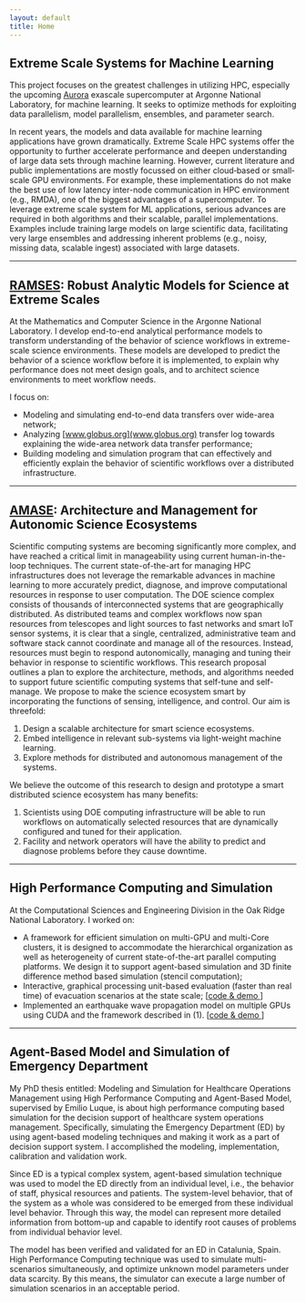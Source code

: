 ```yaml
---
layout: default
title: Home
---
```


## Extreme Scale Systems for Machine Learning

This project focuses on the greatest challenges in utilizing HPC, especially the upcoming [Aurora](http://aurora.alcf.anl.gov/) exascale supercomputer at Argonne National Laboratory, for machine learning. It seeks to optimize methods for exploiting data parallelism, model parallelism, ensembles, and parameter search. 

In recent years, the models and data available for machine learning applications have grown dramatically. Extreme Scale HPC systems offer the opportunity to further accelerate performance and deepen understanding of large data sets through machine learning. However, current literature and public implementations are mostly focussed on either cloud‐based or small‐scale GPU environments. For example, these implementations do not make the best use of low latency inter-node communication in HPC environment (e.g., RMDA), one of the biggest advantages of a supercomputer. To leverage extreme scale system for ML applications, serious advances are required in both algorithms and their scalable, parallel implementations. Examples include training large models on large scientific data, facilitating very large ensembles and addressing inherent problems (e.g., noisy, missing data, scalable ingest) associated with large datasets.

---
## [RAMSES](http://ramsesproject.github.io/): Robust Analytic Models for Science at Extreme Scales

At the Mathematics and Computer Science in the Argonne National Laboratory. I develop end-to-end analytical performance models to transform understanding of the behavior of science workflows in extreme-scale science environments. These models are developed to predict the behavior of a science workflow before it is implemented, to explain why performance does not meet design goals, and to architect science environments to meet workflow needs. 

I focus on: 

* Modeling and simulating end-to-end data transfers over wide-area network;
* Analyzing [www.globus.org](www.globus.org) transfer log towards explaining the wide-area network data transfer performance;
* Building modeling and simulation program that can effectively and efficiently explain the behavior of scientific workflows over a distributed infrastructure.

---
## [AMASE](https://amaseproject.github.io/): Architecture and Management for Autonomic Science Ecosystems

Scientific computing systems are becoming significantly more complex, and have reached a critical limit in manageability using current human-in-the-loop techniques. The current state-of-the-art for managing HPC infrastructures does not leverage the remarkable advances in machine learning to more accurately predict, diagnose, and improve computational resources in response to user computation. The DOE science complex consists of thousands of interconnected systems that are geographically distributed. As distributed teams and complex workflows now span resources from telescopes and light sources to fast networks and smart IoT sensor systems, it is clear that a single, centralized, administrative team and software stack cannot coordinate and manage all of the resources. Instead, resources must begin to respond autonomically, managing and tuning their behavior in response to scientific workflows. This research proposal outlines a plan to explore the architecture, methods, and algorithms needed to support future scientific computing systems that self-tune and self-manage. We propose to make the science ecosystem smart by incorporating the functions of sensing, intelligence, and control. Our aim is threefold:

1. Design a scalable architecture for smart science ecosystems.
2. Embed intelligence in relevant sub-systems via light-weight machine learning. 
3. Explore methods for distributed and autonomous management of the systems.

We believe the outcome of this research to design and prototype a smart distributed science ecosystem has many benefits:

1. Scientists using DOE computing infrastructure will be able to run workflows on automatically selected resources that are dynamically configured and tuned for their application.
2. Facility and network operators will have the ability to predict and diagnose problems before they cause downtime.

---
## High Performance Computing and Simulation

At the Computational Sciences and Engineering Division in the Oak Ridge National Laboratory. I worked on: 

* A framework for efficient simulation on multi-GPU and multi-Core clusters, it is designed to accommodate the hierarchical organization as well as heterogeneity of current state-of-the-art parallel computing platforms. We design it to support agent-based simulation and 3D finite difference method based simulation (stencil computation); 
* Interactive, graphical processing unit-based evaluation (faster than real time) of evacuation scenarios at the state scale; [[code & demo <i class="fa fa-link" aria-hidden="true"></i>](https://github.com/lzhengchun/vehicle-evacuation)]
* Implemented an earthquake wave propagation model on multiple GPUs using CUDA and the framework described in (1). [[code & demo <i class="fa fa-link" aria-hidden="true"></i>](https://github.com/lzhengchun/eqwp-opt)]

---
## Agent-Based Model and Simulation of Emergency Department

My PhD thesis entitled: Modeling and Simulation for Healthcare Operations Management using High Performance Computing and Agent-Based Model, supervised by Emilio Luque, is about high performance computing based simulation for the decision support of healthcare system operations management. Specifically, simulating the Emergency Department (ED) by using agent-based modeling techniques and making it work as a part of decision support system. I accomplished the modeling, implementation, calibration and validation work. 

Since ED is a typical complex system, agent-based simulation technique was used to model the ED directly from an individual level, i.e., the behavior of staff, physical resources and patients. The system-level behavior, that of the system as a whole was considered to be emerged from these individual level behavior. Through this way, the model can represent more detailed information from bottom-up and capable to identify root causes of problems from individual behavior level. 

The model has been verified and validated for an ED in Catalunia, Spain. High Performance Computing technique was used to simulate multi-scenarios simultaneously, and optimize unknown model parameters under data scarcity. By this means, the simulator can execute a large number of simulation scenarios in an acceptable period.

<!-----
## Model Parameters Calibration

One of the key issues in calibration is the acquisition of valid source information from the target system. We developed an automatic calibration (tuning) tool that is released with the general emergency department model. This tool enables the simulation users to calibrate model parameters for their own emergency department system without the involvement of model developers. We believe that the tool is promising for promoting the application of simulation on emergency department related studies.-->

<!-----
## Embedded Technique

In addition, I am also particularly interested in embedded system. I worked as an embedded engineer for three years in industrial area. I am experienced on both hardware design and embedded software (firmware) developing. I am very optimistic about the application of embedded devices on high performance computing, such as FPGA and DSP for specific speedup.

---
## Machine Learning

I am quite enthusiastic about using artificial intelligence techniques to solve practical problems and make our life better. I keep learning AI related advances in my spare time solely driven by interests. Recently, we used machine learning algorithms to explain / predict wide area data transfer performance. I also worked on using deep reinforcement learning to achieve a smart data transfer node, we consider it as a baby-step towards smart High Performance Computing and Communication (HPCC).-->
